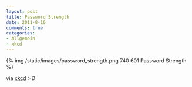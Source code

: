```yaml
--- 
layout: post
title: Password Strength
date: 2011-8-10
comments: true
categories: 
- Allgemein
- xkcd
---
```


{% img /static/images/password_strength.png 740 601 Password Strength %}

via [xkcd](http://xkcd.com/936/) :-D
